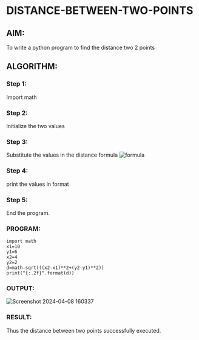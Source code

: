 # DISTANCE-BETWEEN-TWO-POINTS

## AIM:
To write a python program to find the distance two 2 points
## ALGORITHM:
### Step 1: 
Import math
### Step 2: 
Initialize the two values
### Step 3: 
Substitute the values in the distance formula  ![formula](/formula.JPG)
### Step 4: 
print the values in format
### Step 5: 
End the program.
### PROGRAM:
```
import math
x1=10
y1=6
x2=4
y2=2
d=math.sqrt(((x2-x1)**2+(y2-y1)**2))
print("{:.2f}".format(d))
```


### OUTPUT:
![Screenshot 2024-04-08 160337](https://github.com/pavithraselvaraj30/DISTANCE-BETWEEN-TWO-POINTS/assets/149366880/eecb0ee4-7274-4561-8313-cdc02fd242fe)

### RESULT:
Thus the distance between two points successfully executed.
